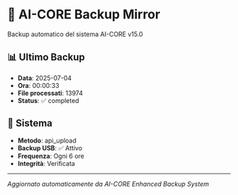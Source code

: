 # 🧬 AI-CORE Backup Mirror

Backup automatico del sistema AI-CORE v15.0

## 📊 Ultimo Backup
- **Data**: 2025-07-04
- **Ora**: 00:00:33
- **File processati**: 13974
- **Status**: ✅ completed

## 🎯 Sistema
- **Metodo**: api_upload
- **Backup USB**: ✅ Attivo
- **Frequenza**: Ogni 6 ore
- **Integrità**: Verificata

---
*Aggiornato automaticamente da AI-CORE Enhanced Backup System*
